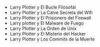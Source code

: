 - Larry Plotter y El Bucle Filosofal
- Larry Plotter y La Calve Secreta del Wifi
- Larry Plotter y El Prisionero del Firewall
- Larry plotter y El Malware de Fuego
- Larry Plotter y La Orden de Unix
- Larry Plotter y El Misterio del Hacker
- Larry Plotter y Los Commits de la Muerte
